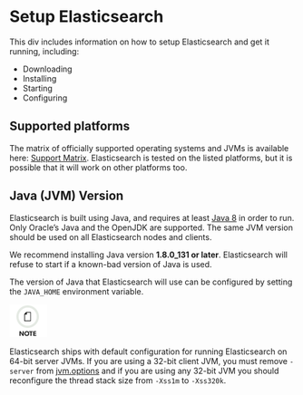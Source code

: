 # Setup Elasticsearch

This div includes information on how to setup Elasticsearch and get it running, including:

  * Downloading 
  * Installing 
  * Starting 
  * Configuring 



## Supported platforms

The matrix of officially supported operating systems and JVMs is available here: [Support Matrix](/support/matrix). Elasticsearch is tested on the listed platforms, but it is possible that it will work on other platforms too.

## Java (JVM) Version

Elasticsearch is built using Java, and requires at least [Java 8](http://www.oracle.com/technetwork/java/javase/downloads/index.html) in order to run. Only Oracle’s Java and the OpenJDK are supported. The same JVM version should be used on all Elasticsearch nodes and clients.

We recommend installing Java version **1.8.0_131 or later**. Elasticsearch will refuse to start if a known-bad version of Java is used.

The version of Java that Elasticsearch will use can be configured by setting the `JAVA_HOME` environment variable.

![Note](images/icons/note.png)

Elasticsearch ships with default configuration for running Elasticsearch on 64-bit server JVMs. If you are using a 32-bit client JVM, you must remove `-server` from [jvm.options](setting-system-settings.html#jvm-options "Setting JVM options") and if you are using any 32-bit JVM you should reconfigure the thread stack size from `-Xss1m` to `-Xss320k`.
